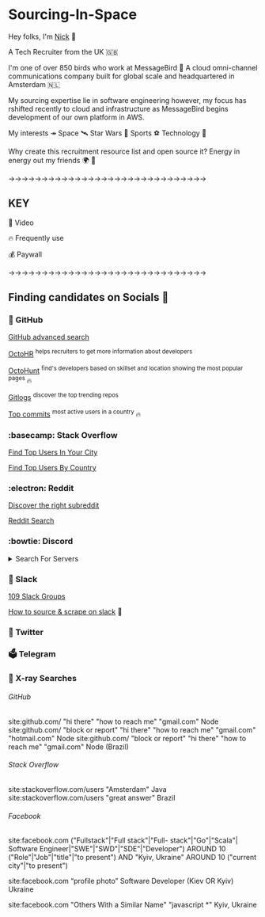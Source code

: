 # Sourcing-In-Space

Hey folks, I'm [Nick](https://www.linkedin.com/in/nick-dickinson-techrecruiter/) 👋

A Tech Recruiter from the UK 🇬🇧 

I'm one of over 850 birds who work at MessageBird 🐥 A cloud omni-channel communications company built for global scale and headquartered in Amsterdam 🇳🇱

My sourcing expertise lie in software engineering however, my focus has rshifted recently to cloud and infrastructure as MessageBird begins development of our own platform in AWS. 

My interests ↠ Space 🛰  Star Wars 💫  Sports ⚽️  Technology 🚀 


Why create this recruitment resource list and open source it? Energy in energy out my friends 🌍 💚


→→→→→→→→→→→→→→→→→→→→→→→→→→→→→→
## KEY 

🍿 Video

🔥 Frequently use 

💰 Paywall

→→→→→→→→→→→→→→→→→→→→→→→→→→→→→→
## Finding candidates on Socials 🔎 

### 👾 GitHub 

[GitHub advanced search](https://github.com/search?q=language%3Ajava+location%3Anetherlands)

[OctoHR](https://chrome.google.com/webstore/detail/octohr/beiklbdjdmfkgchmiabjejdlpaoicbef) <sup>helps recruiters to get more information about developers</sup>

[OctoHunt](https://octohunt.com/) <sup>find's developers based on skillset and location showing the most popular pages </sup> 🔥 


[Gitlogs](https://www.gitlogs.com/most_popular?topic=NODE) <sup>discover the top trending repos </sup>
  
[Top commits](https://commits.top/brazil.html) <sup>most active users in a country </sup> 🔥 
  

  

### :basecamp: Stack Overflow 

[Find Top Users In Your City](https://data.stackexchange.com/stackoverflow/query/715250/find-stack-overflow-users-in-your-city-with-user-links-with-their-score-for-one) 
  
  
[Find Top Users By Country](https://data.stackexchange.com/stackoverflow/query/53058/top-users-by-country) 
  
  
### :electron: Reddit 
  
[Discover the right subreddit](https://redditsearch.io/) 
  
[Reddit Search](https://www.reddit.com/wiki/search/) 
  
### :bowtie: Discord 
 
<details><summary>Search For Servers</summary>
<p>

[Disforge](https://disforge.com/)  
[Discord.me](https://discord.me/servers)  
  


</p>
</details>
  
### :high_brightness: Slack 
[109 Slack Groups](https://toggl.com/blog/candidate-sourcing)

[How to source & scrape on slack](https://www.crowdcast.io/e/brainfood-live-on-air-ep173) 🍿 
  
### :dodo: Twitter



### :ballot_box: Telegram 

  
### 🔦 X-ray Searches  
 
###### GitHub
site:github.com/ "hi there" "how to reach me" "gmail.com" Node
site:github.com/ "block or report" "hi there" "how to reach me" "gmail.com" "hotmail.com" Node
site:github.com/ "block or report" "hi there" "how to reach me" "gmail.com" Node (Brazil)  
  
###### Stack Overflow  
site:stackoverflow.com/users "Amsterdam" Java
site:stackoverflow.com/users "great answer" Brazil  
  
  
###### Facebook 
site:facebook.com ("Fullstack"|"Full stack"|"Full- stack"|"Go"|"Scala"| Software Engineer|"SWE"|"SWD"|"SDE"|"Developer") AROUND 10 ("Role"|"Job"|"title"|"to present") AND "Kyiv, Ukraine" AROUND 10 ("current city"|"to present")
  
site:facebook.com “profile photo” Software Developer (Kiev OR Kyiv) Ukraine

site:facebook.com "Others With a Similar Name" "javascript *" Kyiv, Ukraine  

